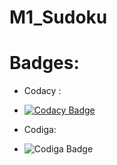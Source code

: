# M1_Sudoku




# Badges:
* Codacy : 
* [![Codacy Badge](https://app.codacy.com/project/badge/Grade/274967bb369c446893ea223bdae965fa)](https://www.codacy.com/gh/hrithiksagar/M1_Sudoku/dashboard?utm_source=github.com&amp;utm_medium=referral&amp;utm_content=hrithiksagar/M1_Sudoku&amp;utm_campaign=Badge_Grade)


* Codiga:
* ![Codiga Badge](https://api.codiga.io/project/32088/score/svg)
